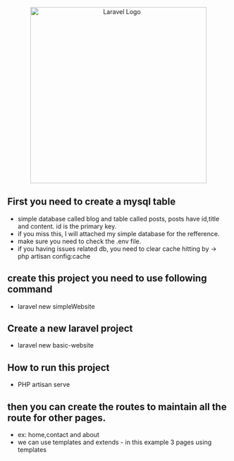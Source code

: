 <p align="center"><a href="https://laravel.com" target="_blank"><img src="https://raw.githubusercontent.com/laravel/art/master/logo-lockup/5%20SVG/2%20CMYK/1%20Full%20Color/laravel-logolockup-cmyk-red.svg" width="400" alt="Laravel Logo"></a></p>

## First you need to create a mysql table

-   simple database called blog and table called posts, posts have id,title and content. id is the primary key.
-   if you miss this, I will attached my simple database for the refference.
-   make sure you need to check the .env file.
-   if you having issues related db, you need to clear cache hitting by -> php artisan config:cache

## create this project you need to use following command

-   laravel new simpleWebsite

## Create a new laravel project

-   laravel new basic-website

## How to run this project

-   PHP artisan serve

## then you can create the routes to maintain all the route for other pages. 
 - ex: home,contact and about
 - we can use templates and extends - in this example 3 pages using templates